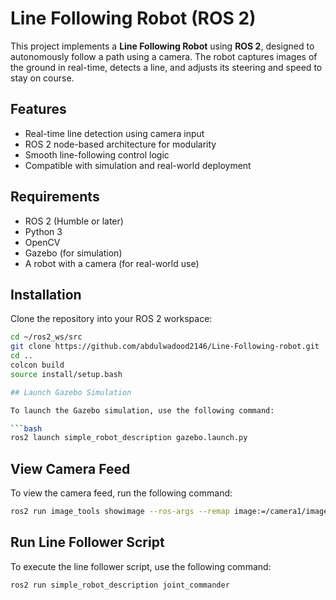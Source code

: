 # Line Following Robot (ROS 2)

This project implements a **Line Following Robot** using **ROS 2**, designed to autonomously follow a path using a camera.
The robot captures images of the ground in real-time, detects a line, and adjusts its steering and speed to stay on course.

## Features

- Real-time line detection using camera input
- ROS 2 node-based architecture for modularity
- Smooth line-following control logic
- Compatible with simulation and real-world deployment

## Requirements

- ROS 2 (Humble or later)
- Python 3
- OpenCV
- Gazebo (for simulation)
- A robot with a camera (for real-world use)

## Installation

Clone the repository into your ROS 2 workspace:

```bash
cd ~/ros2_ws/src
git clone https://github.com/abdulwadood2146/Line-Following-robot.git
cd ..
colcon build
source install/setup.bash

## Launch Gazebo Simulation

To launch the Gazebo simulation, use the following command:

```bash
ros2 launch simple_robot_description gazebo.launch.py
```
## View Camera Feed

To view the camera feed, run the following command:

```bash
ros2 run image_tools showimage --ros-args --remap image:=/camera1/image_raw
```
## Run Line Follower Script

To execute the line follower script, use the following command:

```bash
ros2 run simple_robot_description joint_commander
```

